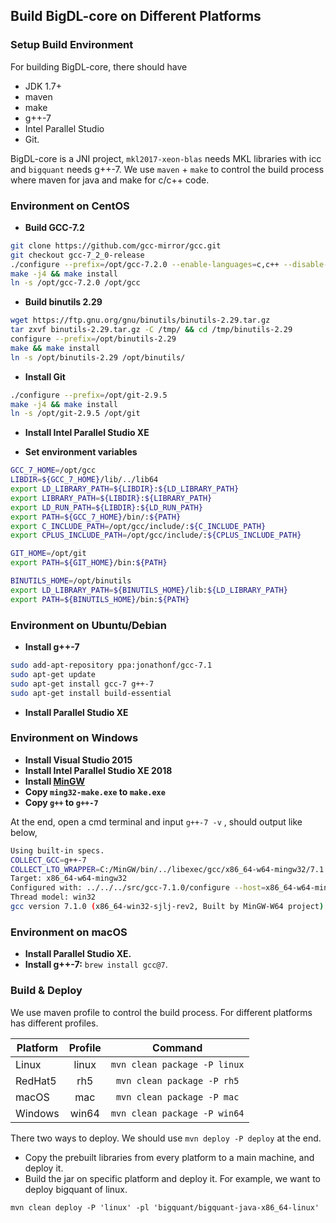 ## **Build BigDL-core on Different Platforms**

### **Setup Build Environment**

For building BigDL-core, there should have

+ JDK 1.7+
+ maven
+ make
+ g++-7
+ Intel Parallel Studio
+ Git.

BigDL-core is a JNI project, `mkl2017-xeon-blas` needs MKL libraries with icc and `bigquant` needs g++-7. We use `maven` + `make` to control the build process where maven for java and make for c/c++ code.

### **Environment on CentOS**

* **Build GCC-7.2**

```bash
git clone https://github.com/gcc-mirror/gcc.git
git checkout gcc-7_2_0-release
./configure --prefix=/opt/gcc-7.2.0 --enable-languages=c,c++ --disable-multilib --disable-nls
make -j4 && make install
ln -s /opt/gcc-7.2.0 /opt/gcc
```

* **Build binutils 2.29**

```bash
wget https://ftp.gnu.org/gnu/binutils/binutils-2.29.tar.gz
tar zxvf binutils-2.29.tar.gz -C /tmp/ && cd /tmp/binutils-2.29
configure --prefix=/opt/binutils-2.29
make && make install
ln -s /opt/binutils-2.29 /opt/binutils/
```

* **Install Git**

```bash
./configure --prefix=/opt/git-2.9.5
make -j4 && make install
ln -s /opt/git-2.9.5 /opt/git
```

* **Install Intel Parallel Studio XE**

* **Set environment variables**

```bash
GCC_7_HOME=/opt/gcc
LIBDIR=${GCC_7_HOME}/lib/../lib64
export LD_LIBRARY_PATH=${LIBDIR}:${LD_LIBRARY_PATH}
export LIBRARY_PATH=${LIBDIR}:${LIBRARY_PATH}
export LD_RUN_PATH=${LIBDIR}:${LD_RUN_PATH}
export PATH=${GCC_7_HOME}/bin/:${PATH}
export C_INCLUDE_PATH=/opt/gcc/include/:${C_INCLUDE_PATH}
export CPLUS_INCLUDE_PATH=/opt/gcc/include/:${CPLUS_INCLUDE_PATH}

GIT_HOME=/opt/git
export PATH=${GIT_HOME}/bin:${PATH}

BINUTILS_HOME=/opt/binutils
export LD_LIBRARY_PATH=${BINUTILS_HOME}/lib:${LD_LIBRARY_PATH}
export PATH=${BINUTILS_HOME}/bin:${PATH}
```

### **Environment on Ubuntu/Debian**

* **Install g++-7**

```bash
sudo add-apt-repository ppa:jonathonf/gcc-7.1
sudo apt-get update
sudo apt-get install gcc-7 g++-7
sudo apt-get install build-essential
```

* **Install Parallel Studio XE**

### **Environment on Windows**

* **Install Visual Studio 2015**
* **Install Intel Parallel Studio XE 2018**
* **Install [MinGW](https://sourceforge.net/projects/mingw-w64/files/Toolchains%20targetting%20Win64/Personal%20Builds/mingw-builds/7.2.0/threads-win32/sjlj/x86_64-7.2.0-release-win32-sjlj-rt_v5-rev0.7z)**
* **Copy `ming32-make.exe` to `make.exe`**
* **Copy `g++` to `g++-7`**

At the end, open a cmd terminal and input `g++-7 -v` , should output like below,
      
```bash
Using built-in specs.
COLLECT_GCC=g++-7
COLLECT_LTO_WRAPPER=C:/MinGW/bin/../libexec/gcc/x86_64-w64-mingw32/7.1.0/lto-wrapper.exe
Target: x86_64-w64-mingw32
Configured with: ../../../src/gcc-7.1.0/configure --host=x86_64-w64-mingw32 --build=x86_64-w64-mingw32 --target=x86_64-w64-ingw32 --prefix=/mingw64 --with-sysroot=/c/mingw710/x86_64-710-win32-sjlj-rt_v5-rev2/mingw64 --enable-shared --enable-static --enable-targets=all --enable-multilib --enable-languages=c,c++,fortran,lto --enable-libstdcxx-time=yes --enable-threads=win32 --enable-libgomp --enable-libatomic --enable-lto --enable-graphite --enable-checking=release --enable-fully-dynamic-string --enable-version-specific-runtime-libs --enable-libstdcxx-filesystem-ts=yes --enable-sjlj-exceptions --disable-libstdcxx-pch --disable-libstdcxx-debug --enable-bootstrap --disable-rpath --disable-win32-registry --disable-nls --disable-werror --disable-symvers --with-gnu-as --with-gnu-ld --with-arch-32=i686 --with-arch-64=nocona --with-tune-32=generic --with-tune-64=core2 --with-libiconv --with-system-zlib --with-gmp=/c/mingw710/prerequisites/x86_64-w64-mingw32-static --with-mpfr=/c/mingw710/prerequisites/x86_64-w64-mingw32-static --with-mpc=/c/mingw710/prerequisites/x86_64-w64-mingw32-static --with-isl=/c/mingw710/prerequisites/x86_64-w64-mingw32-static --with-pkgversion='x86_64-win32-sjlj-rev2, Built by MinGW-W64 project' --with-bugurl=https://sourceforge.net/projects/mingw-w64 CFLAGS='-O2 -pipe -fno-ident -I/c/mingw710/x86_64-710-win32-sjlj-rt_v5-rev2/mingw64/opt/include -I/c/mingw710/prerequisites/x86_64-zlib-static/include -I/c/mingw710/prerequisites/x86_64-w64-mingw32-static/include' CXXFLAGS='-O2 -pipe -fno-ident -I/c/mingw710/x86_64-710-win32-sjlj-rt_v5-rev2/mingw64/opt/include -I/c/mingw710/prerequisites/x86_64-zlib-static/include -I/c/mingw710/prerequisites/x86_64-w64-mingw32-static/include' CPPFLAGS=' -I/c/mingw710/x86_64-710-win32-sjlj-rt_v5-rev2/mingw64/opt/include -I/c/mingw710/prerequisites/x86_64-zlib-static/include -I/c/mingw710/prerequisites/x86_64-w64-mingw32-static/include' LDFLAGS='-pipe -fno-ident -L/c/mingw710/x86_64-710-win32-sjlj-rt_v5-rev2/mingw64/opt/lib -L/c/mingw710/prerequisites/x86_64-zlib-static/lib -L/c/mingw710/prerequisites/x86_64-w64-mingw32-static/lib '
Thread model: win32
gcc version 7.1.0 (x86_64-win32-sjlj-rev2, Built by MinGW-W64 project)
```

### **Environment on macOS**

* **Install Parallel Studio XE.**
* **Install g++-7:** `brew install gcc@7`.

### **Build & Deploy**

We use maven profile to control the build process. For different platforms has different profiles.

| Platform | Profile | Command                      |
| -----    | :--:    | :--:                         |
| Linux    | linux   | `mvn clean package -P linux` |
| RedHat5  | rh5     | `mvn clean package -P rh5`   |
| macOS    | mac     | `mvn clean package -P mac`   |
| Windows  | win64   | `mvn clean package -P win64` |

There two ways to deploy. We should use `mvn deploy -P deploy` at the end.

* Copy the prebuilt libraries from every platform to a main machine, and deploy it.
* Build the jar on specific platform and deploy it. For example, we want to deploy bigquant of linux.
    
```
mvn clean deploy -P 'linux' -pl 'bigquant/bigquant-java-x86_64-linux'
```

